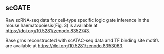 ## scGATE
Raw scRNA-seq data for cell-type specific logic gate inference in the mouse haematopoiesis(Fig. 3) is available at https://doi.org/10.5281/zenodo.8352743.

Base grns reconstructed with scATAC-seq data and TF binding site motifs are available at https://doi.org/10.5281/zenodo.8353063.


